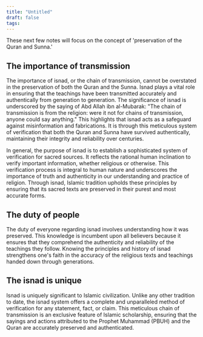 ```yaml
---
title: "Untitled"
draft: false
tags:
---
```

These next few notes will focus on the concept of 'preservation of the Quran and Sunna.'
## The importance of transmission 

The importance of isnad, or the chain of transmission, cannot be overstated in the preservation of both the Quran and the Sunna. Isnad plays a vital role in ensuring that the teachings have been transmitted accurately and authentically from generation to generation. The significance of isnad is underscored by the saying of Abd Allah ibn al-Mubarak: "The chain of transmission is from the religion: were it not for chains of transmission, anyone could say anything." This highlights that isnad acts as a safeguard against misinformation and fabrications. It is through this meticulous system of verification that both the Quran and Sunna have survived authentically, maintaining their integrity and reliability over centuries.

In general, the purpose of isnad is to establish a sophisticated system of verification for sacred sources. It reflects the rational human inclination to verify important information, whether religious or otherwise. This verification process is integral to human nature and underscores the importance of truth and authenticity in our understanding and practice of religion. Through isnad, Islamic tradition upholds these principles by ensuring that its sacred texts are preserved in their purest and most accurate forms.

## The duty of people
The duty of everyone regarding isnad involves understanding how it was preserved. This knowledge is incumbent upon all believers because it ensures that they comprehend the authenticity and reliability of the teachings they follow. Knowing the principles and history of isnad strengthens one's faith in the accuracy of the religious texts and teachings handed down through generations.

## The isnad is unique
Isnad is uniquely significant to Islamic civilization. Unlike any other tradition to date, the isnad system offers a complete and unparalleled method of verification for any statement, fact, or claim. This meticulous chain of transmission is an exclusive feature of Islamic scholarship, ensuring that the sayings and actions attributed to the Prophet Muhammad (PBUH) and the Quran are accurately preserved and authenticated.